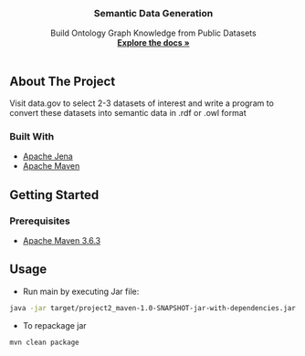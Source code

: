 <br />
<p align="center">
  <h3 align="center">Semantic Data Generation</h3>

  <p align="center">
    Build Ontology Graph Knowledge from Public Datasets
    <br />
    <a href="https://github.com/othneildrew/Best-README-Template"><strong>Explore the docs »</strong></a>
    <br />
    <br />
  </p>
</p>

<!-- ABOUT THE PROJECT -->

## About The Project

Visit data.gov to select 2-3 datasets of interest and write a program to convert these
datasets into semantic data in .rdf or .owl format

### Built With

- [Apache Jena](https://jena.apache.org/)
- [Apache Maven](https://maven.apache.org/)

<!-- GETTING STARTED -->

## Getting Started

### Prerequisites

- [Apache Maven 3.6.3](https://maven.apache.org/download.cgi)

## Usage

- Run main by executing Jar file:

```sh
java -jar target/project2_maven-1.0-SNAPSHOT-jar-with-dependencies.jar
```

- To repackage jar

```sh
mvn clean package
```
